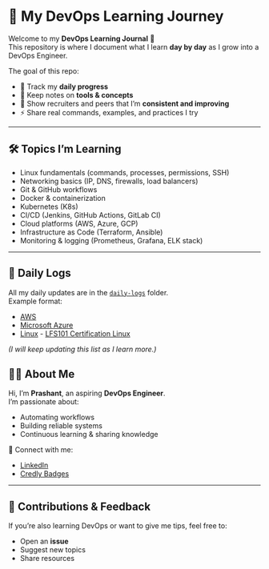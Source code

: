 # 📘 My DevOps Learning Journey

Welcome to my **DevOps Learning Journal** 🚀  
This repository is where I document what I learn **day by day** as I grow into a DevOps Engineer.  

The goal of this repo:  
- 📅 Track my **daily progress**  
- 📖 Keep notes on **tools & concepts**  
- 🔎 Show recruiters and peers that I’m **consistent and improving**  
- ⚡ Share real commands, examples, and practices I try  

---

## 🛠️ Topics I’m Learning
- Linux fundamentals (commands, processes, permissions, SSH)  
- Networking basics (IP, DNS, firewalls, load balancers)  
- Git & GitHub workflows  
- Docker & containerization  
- Kubernetes (K8s)  
- CI/CD (Jenkins, GitHub Actions, GitLab CI)  
- Cloud platforms (AWS, Azure, GCP)  
- Infrastructure as Code (Terraform, Ansible)  
- Monitoring & logging (Prometheus, Grafana, ELK stack)  

---

## 📅 Daily Logs
All my daily updates are in the [`daily-logs`](./daily-logs) folder.  
Example format:

- [AWS](./daily-logs/aws)
- [Microsoft Azure](./daily-logs/Microsoft-Azure)
- [Linux](././daily-logs/linux)
        - [LFS101 Certification Linux](./daily-logs/linux/2025-09-17.md)

*(I will keep updating this list as I learn more.)*  


## 👨‍💻 About Me
Hi, I’m **Prashant**, an aspiring **DevOps Engineer**.  
I’m passionate about:  
- Automating workflows  
- Building reliable systems  
- Continuous learning & sharing knowledge  

🔗 Connect with me:  
- [LinkedIn](https://www.linkedin.com/in/prashant-patel-413074259)  
- [Credly Badges](https://www.credly.com/users/prashant-patel.1bc2e2aa/badges#credly)  

---

## 🤝 Contributions & Feedback
If you’re also learning DevOps or want to give me tips, feel free to:  
- Open an **issue**  
- Suggest new topics  
- Share resources  
